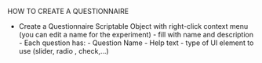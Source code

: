 HOW TO CREATE A QUESTIONNAIRE

- Create a Questionnaire Scriptable Object with right-click context menu (you can edit a name for the experiment)
      - fill with name and description
      - Each question has:
        - Question Name
        - Help text
        - type of UI element to use (slider, radio , check,...)


